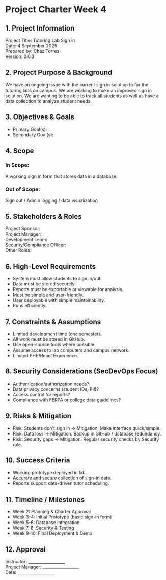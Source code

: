 # Project Charter Week 4
## 1. Project Information
Project Title: Tutoring Lab Sign in<br>
Date: 4 September 2025<br>
Prepared by: Chaz Torres<br>
Version: 0.0.3<br>
## 2. Project Purpose & Background
We have an ongoing issue with the current sign in solution to for the tutoring labs on campus. We are working to make an improved sign in solution. We are wanting to be able to track all students as well as have a data collection to analyze student needs.
## 3. Objectives & Goals
* Primary Goal(s):
* Secondary Goal(s):
## 4. Scope
### In Scope: 
A working sign in form that stores data in a database.
 
### Out of Scope: 
Sign out / Admin logging / data visualization 
## 5. Stakeholders & Roles
Project Sponsor:<br>
Project Manager:<br>
Development Team:<br>
Security/Compliance Officer:<br>
Other Roles:<br>
## 6. High-Level Requirements
* System must allow students to sign in/out.
* Data must be stored securely.
* Reports must be exportable or viewable for analysis.
* Must be simple and user-friendly.
* User deployable with simple maintainability.
* Runs efficiently.
## 7. Constraints & Assumptions
* Limited development time (one semester).
* All work must be stored in GitHub.
* Use open-source tools where possible.
* Assume access to lab computers and campus network.
* Limited PHP/React Experience.
## 8. Security Considerations (SecDevOps Focus)
* Authentication/authorization needs?
* Data privacy concerns (student IDs, PII)?
* Access control for reports?
* Compliance with FERPA or college data guidelines?
## 9. Risks & Mitigation
* Risk: Students don't sign in -> Mitigation: Make interface quick/simple.
* Risk: Data loss -> Mitigation: Backup in GitHub / database redundancy.
* Risk: Security gaps -> Mitigation: Regular security checks by Security role.
## 10. Success Criteria
* Working prototype deployed in lab.
* Accurate and secure collection of sign-in data.
* Reports support data-driven tutor scheduling.
## 11. Timeline / Milestones
* Week 2: Planning & Charter Approval
* Week 3-4: Initial Prototype (basic sign-in form)
* Week 5-6: Database integration
* Week 7-8: Security & Testing
* Week 9-10: Final Deployment & Demo
## 12. Approval
Instructor: __________________<br>
Project Manager: __________________<br>
Date: __________________
